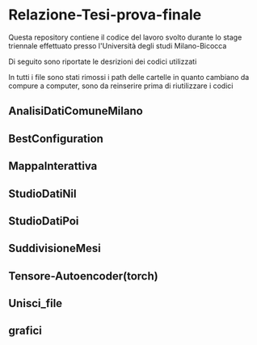 # Relazione-Tesi-prova-finale
Questa repository contiene il codice del lavoro svolto durante lo stage triennale effettuato presso l'Università degli studi Milano-Bicocca

Di seguito sono riportate le desrizioni dei codici utilizzati

In tutti i file sono stati rimossi i path delle cartelle in quanto cambiano da compure a computer, sono da reinserire prima di riutilizzare i codici

## AnalisiDatiComuneMilano



## BestConfiguration

## MappaInterattiva

## StudioDatiNil

## StudioDatiPoi

## SuddivisioneMesi

## Tensore-Autoencoder(torch)

## Unisci_file

## grafici
